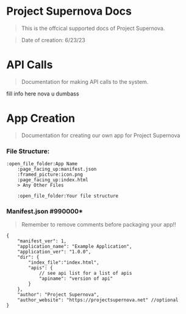# Project Supernova Docs

> This is the offcical supported docs of Project Supernova. 

> Date of creation: 6/23/23

# API Calls
> Documentation for making API calls to the system.

fill info here nova u dumbass

# App Creation 
> Documentation for creating our own app for Project Supernova

### File Structure:

    :open_file_folder:App Name
        :page_facing_up:manifest.json
        :framed_picture:icon.png
        :page_facing_up:index.html
        > Any Other Files
    
        :open_file_folder:Your file structure

### Manifest.json #990000*
> Remember to remove comments before packaging your app!!

    {
        "manifest_ver": 1,
        "application_name": "Example Application",
        "application_ver": "1.0.0",
        "dir": {
            "index_file":"index.html",
            "apis": {
                // see api list for a list of apis
                "apiname": "version of api"
            }
        },
        "author": "Project Supernova",
        "author_website": "https://projectsupernova.net" //optional
    }  
    